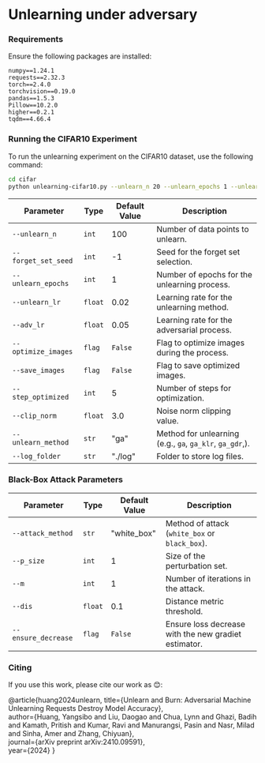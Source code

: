 # Unlearning under adversary

### Requirements
Ensure the following packages are installed:

```
numpy==1.24.1
requests==2.32.3
torch==2.4.0
torchvision==0.19.0
pandas==1.5.3
Pillow==10.2.0
higher==0.2.1
tqdm==4.66.4
```


### Running the CIFAR10 Experiment

To run the unlearning experiment on the CIFAR10 dataset, use the following command:
```bash
cd cifar
python unlearning-cifar10.py --unlearn_n 20 --unlearn_epochs 1 --unlearn_lr 0.02 --optimize_images --log_folder ./log --step_optimized 1000
```



| Parameter                | Type    | Default Value | Description                                      |
|--------------------------|---------|---------------|--------------------------------------------------|
| `--unlearn_n`             | `int`   | 100           | Number of data points to unlearn.                |
| `--forget_set_seed`       | `int`   | -1            | Seed for the forget set selection.              |
| `--unlearn_epochs`        | `int`   | 1             | Number of epochs for the unlearning process.      |
| `--unlearn_lr`            | `float` | 0.02          | Learning rate for the unlearning method.       |
| `--adv_lr`                | `float` | 0.05          | Learning rate for the adversarial process.        |
| `--optimize_images`       | `flag`  | `False`       | Flag to optimize images during the process.       |
| `--save_images`           | `flag`  | `False`       | Flag to save optimized images.                    |
| `--step_optimized`        | `int`   | 5             | Number of steps for optimization.                 |
| `--clip_norm`             | `float` | 3.0           | Noise norm clipping value.                    |
| `--unlearn_method`        | `str`   | "ga"          | Method for unlearning (e.g., `ga`, `ga_klr`, `ga_gdr`,).  |
| `--log_folder`            | `str`   | "./log"       | Folder to store log files.                       |


### Black-Box Attack Parameters

| Parameter                | Type    | Default Value | Description                                      |
|--------------------------|---------|---------------|--------------------------------------------------|
| `--attack_method`         | `str`   | "white_box"   | Method of attack (`white_box` or `black_box`).    |
| `--p_size`                | `int`   | 1             | Size of the perturbation set.                    |
| `--m`                     | `int`   | 1             | Number of iterations in the attack.              |
| `--dis`                   | `float` | 0.1           | Distance metric threshold.                       |
| `--ensure_decrease`       | `flag`  | `False`       | Ensure loss decrease with the new gradiet estimator. |


### Citing
If you use this work, please cite our work as 😊:

@article{huang2024unlearn,
  title={Unlearn and Burn: Adversarial Machine Unlearning Requests Destroy Model Accuracy},<br>
  author={Huang, Yangsibo and Liu, Daogao and Chua, Lynn and Ghazi, Badih and Kamath, Pritish and Kumar, Ravi and Manurangsi, Pasin and Nasr, Milad and Sinha, Amer and Zhang, Chiyuan},<br>
  journal={arXiv preprint arXiv:2410.09591},<br>
  year={2024}
}